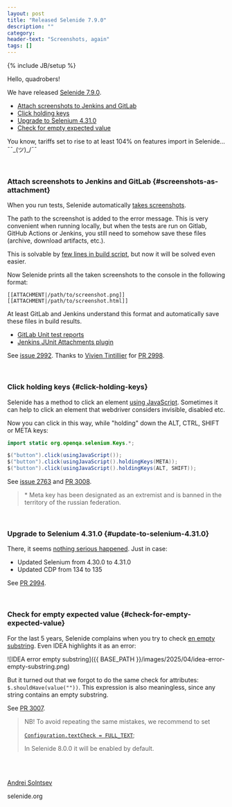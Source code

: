 ```yaml
---
layout: post
title: "Released Selenide 7.9.0"
description: ""
category:
header-text: "Screenshots, again"
tags: []
---
```

{% include JB/setup %}

Hello, quadrobers!

We have released [Selenide 7.9.0](https://github.com/selenide/selenide/milestone/222?closed=1).

* [Attach screenshots to Jenkins and GitLab](#screenshots-as-attachment)
* [Click holding keys](#click-holding-keys)
* [Upgrade to Selenium 4.31.0](#update-to-selenium-4.31.0)
* [Check for empty expected value](#check-for-empty-expected-value)

You know, tariffs set to rise to at least 104% on features import in Selenide...  ¯¯\_(ツ)_/¯¯

<br>

### Attach screenshots to Jenkins and GitLab {#screenshots-as-attachment}

When you run tests, Selenide automatically [takes screenshots](/documentation/screenshots.html).

The path to the screenshot is added to the error message. This is very convenient when running locally, but when 
the tests are run on Gitlab, GitHub Actions or Jenkins, you still need to somehow save these files (archive, download artifacts, etc.).

This is solvable by [few lines in build script](https://github.com/selenide-examples/google/blob/main/.github/workflows/build.yml#L37-L45), but now it will be solved even easier.

Now Selenide prints all the taken screenshots to the console in the following format:

```
[[ATTACHMENT|/path/to/screenshot.png]]
[[ATTACHMENT|/path/to/screenshot.html]]
```

At least GitLab and Jenkins understand this format and automatically save these files in build results. 
* [GitLab Unit test reports](https://docs.gitlab.com/ci/testing/unit_test_reports/)
* [Jenkins JUnit Attachments plugin](https://plugins.jenkins.io/junit-attachments/)

See [issue 2992](https://github.com/selenide/selenide/issues/2992).
Thanks to [Vivien Tintillier](https://github.com/vtintillier) for [PR 2998](https://github.com/selenide/selenide/pull/2998).

<br>

### Click holding keys {#click-holding-keys}
Selenide has a method to click an element [using JavaScript](/2020/09/26/selenide-5.15.0/#click-with-options). 
Sometimes it can help to click an element that webdriver considers invisible, disabled etc.

Now you can click in this way, while "holding" down the ALT, CTRL, SHIFT or META keys:

```java
import static org.openqa.selenium.Keys.*;

$("button").click(usingJavaScript());
$("button").click(usingJavaScript().holdingKeys(META));
$("button").click(usingJavaScript().holdingKeys(ALT, SHIFT));
```
See [issue 2763](https://github.com/selenide/selenide/issues/2763) and [PR 3008](https://github.com/selenide/selenide/pull/3008).

> \* Meta key has been designated as an extremist and is banned in the territory of the russian federation.

<br>

### Upgrade to Selenium 4.31.0 {#update-to-selenium-4.31.0}

There, it seems [nothing serious happened]({{site.SELENIUM_CHANGELOG}}). Just in case:

* Updated Selenium from 4.30.0 to 4.31.0
* Updated CDP from 134 to 135

See [PR 2994](https://github.com/selenide/selenide/pull/2994).

<br>

### Check for empty expected value {#check-for-empty-expected-value}

For the last 5 years, Selenide complains when you try to check [en empty substring](/2020/07/08/selenide-5.13.0/#should-have-empty-text).
Even IDEA highlights it as an error:

![IDEA error empty substring]({{ BASE_PATH }}/images/2025/04/idea-error-empty-substring.png)

But it turned out that we forgot to do the same check for attributes: `$.shouldHave(value(""))`.
This expression is also meaningless, since any string contains an empty substring. 

See [PR 3007](https://github.com/selenide/selenide/pull/3007).

> NB! To avoid repeating the same mistakes, we recommend to set
> 
> [`Configuration.textCheck = FULL_TEXT`](/2022/08/04/selenide-6.7.0/#holy-whole-string);
> 
> In Selenide 8.0.0 it will be enabled by default.

<br>


<br>

[Andrei Solntsev](http://asolntsev.github.io/)

selenide.org
